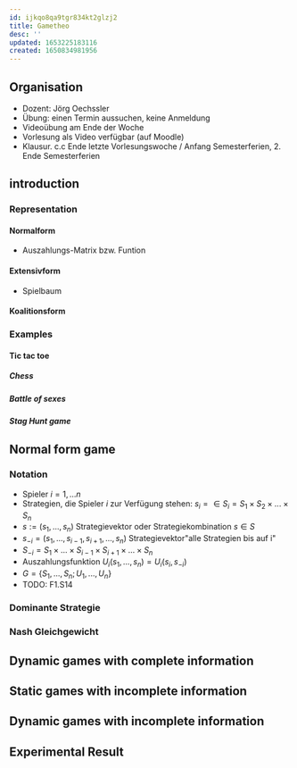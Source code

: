 ```yaml
---
id: ijkqo8qa9tgr834kt2glzj2
title: Gametheo
desc: ''
updated: 1653225183116
created: 1650834981956
---
```


## Organisation

- Dozent: Jörg Oechssler
- Übung: einen Termin aussuchen, keine Anmeldung
- Videoübung am Ende der Woche
- Vorlesung als Video verfügbar (auf Moodle)
- Klausur. c.c Ende letzte Vorlesungswoche / Anfang Semesterferien, 2. Ende Semesterferien

## introduction

### Representation

#### Normalform

- Auszahlungs-Matrix bzw. Funtion

#### Extensivform

- Spielbaum

#### Koalitionsform

### Examples

#### Tic tac toe

##### Chess

##### Battle of sexes

##### Stag Hunt game

## Normal form game

### Notation

- Spieler $i=1,...n$
- Strategien, die Spieler $i$ zur Verfügung stehen: $s_i =\in S_i = S_1 \times S_2\times ... \times S_n$
- $s := (s_1,...,s_n)$ Strategievektor oder Strategiekombination $s\in S$
- $s_{-i} = (s_1,...,s_{i-1},s_{i+1},...,s_n)$ Strategievektor"alle Strategien bis auf i"
- $S_{-i} = S_1\times ...\times S_{i-1}\times S_{i+1}\times ... \times S_n$
- Auszahlungsfunktion $U_i(s_1,...,s_n) = U_i(s_i, s_{-i})$
- $G=\{S_1,...,S_n;U_1,...,U_n\}$
- TODO: F1.S14

### Dominante Strategie

### Nash Gleichgewicht

## Dynamic games with complete information

## Static games with incomplete information

## Dynamic games with incomplete information

## Experimental Result
